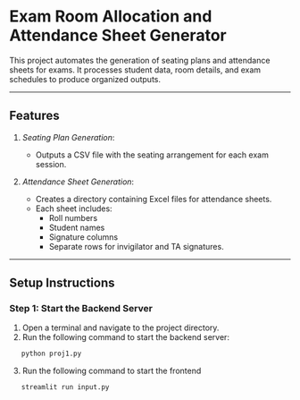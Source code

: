 # Exam Room Allocation and Attendance Sheet Generator

This project automates the generation of seating plans and attendance sheets for exams. It processes student data, room details, and exam schedules to produce organized outputs.

---

## Features

1. _Seating Plan Generation_:

   - Outputs a CSV file with the seating arrangement for each exam session.

2. _Attendance Sheet Generation_:
   - Creates a directory containing Excel files for attendance sheets.
   - Each sheet includes:
     - Roll numbers
     - Student names
     - Signature columns
     - Separate rows for invigilator and TA signatures.

---

## Setup Instructions

### Step 1: Start the Backend Server

1. Open a terminal and navigate to the project directory.
2. Run the following command to start the backend server:

```bash
   python proj1.py
```

3. Run the following command to start the frontend

```bash
   streamlit run input.py
```
